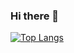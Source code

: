 ### Hi there 👋

[![Top Langs](https://github-readme-stats.vercel.app/api/top-langs/?username=yto-tkg
)](https://github.com/anuraghazra/github-readme-stats)
